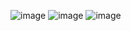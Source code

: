 ![image](https://github.com/user-attachments/assets/25a9290d-e6eb-4605-8440-21bccd91f017)
![image](https://github.com/user-attachments/assets/6eadc663-4214-4aaf-9233-39e5a7362f23)
![image](https://github.com/user-attachments/assets/8939419a-abad-4022-9ed8-2dbeff644d7c)
